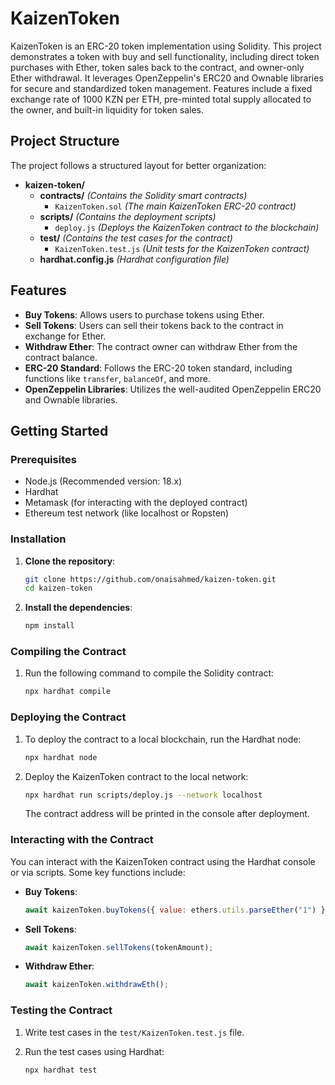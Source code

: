 # KaizenToken

KaizenToken is an ERC-20 token implementation using Solidity. This project demonstrates a token with buy and sell functionality, including direct token purchases with Ether, token sales back to the contract, and owner-only Ether withdrawal. It leverages OpenZeppelin's ERC20 and Ownable libraries for secure and standardized token management. Features include a fixed exchange rate of 1000 KZN per ETH, pre-minted total supply allocated to the owner, and built-in liquidity for token sales.

## Project Structure

The project follows a structured layout for better organization:

- **kaizen-token/**
  - **contracts/** _(Contains the Solidity smart contracts)_
    - `KaizenToken.sol` _(The main KaizenToken ERC-20 contract)_
  - **scripts/** _(Contains the deployment scripts)_
    - `deploy.js` _(Deploys the KaizenToken contract to the blockchain)_
  - **test/** _(Contains the test cases for the contract)_
    - `KaizenToken.test.js` _(Unit tests for the KaizenToken contract)_
  - **hardhat.config.js** _(Hardhat configuration file)_

## Features

- **Buy Tokens**: Allows users to purchase tokens using Ether.
- **Sell Tokens**: Users can sell their tokens back to the contract in exchange for Ether.
- **Withdraw Ether**: The contract owner can withdraw Ether from the contract balance.
- **ERC-20 Standard**: Follows the ERC-20 token standard, including functions like `transfer`, `balanceOf`, and more.
- **OpenZeppelin Libraries**: Utilizes the well-audited OpenZeppelin ERC20 and Ownable libraries.

## Getting Started

### Prerequisites

- Node.js (Recommended version: 18.x)
- Hardhat
- Metamask (for interacting with the deployed contract)
- Ethereum test network (like localhost or Ropsten)

### Installation

1. **Clone the repository**:

   ```bash
   git clone https://github.com/onaisahmed/kaizen-token.git
   cd kaizen-token
   ```

2. **Install the dependencies**:

   ```bash
   npm install
   ```

### Compiling the Contract

1. Run the following command to compile the Solidity contract:

   ```bash
   npx hardhat compile
   ```

### Deploying the Contract

1. To deploy the contract to a local blockchain, run the Hardhat node:

   ```bash
   npx hardhat node
   ```

2. Deploy the KaizenToken contract to the local network:

   ```bash
   npx hardhat run scripts/deploy.js --network localhost
   ```

   The contract address will be printed in the console after deployment.

### Interacting with the Contract

You can interact with the KaizenToken contract using the Hardhat console or via scripts. Some key functions include:

- **Buy Tokens**:

  ```js
  await kaizenToken.buyTokens({ value: ethers.utils.parseEther("1") });
  ```

- **Sell Tokens**:

  ```js
  await kaizenToken.sellTokens(tokenAmount);
  ```

- **Withdraw Ether**:

  ```js
  await kaizenToken.withdrawEth();
  ```

### Testing the Contract

1. Write test cases in the `test/KaizenToken.test.js` file.
2. Run the test cases using Hardhat:

   ```bash
   npx hardhat test
   ```
